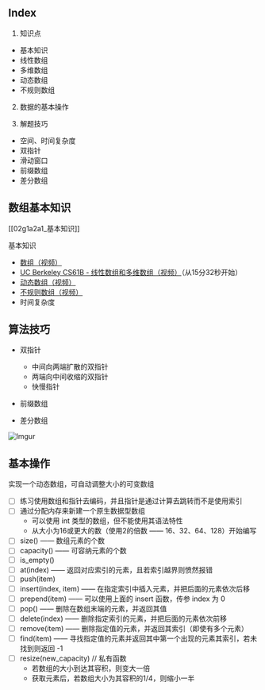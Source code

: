 ## Index

1. 知识点
- 基本知识
- 线性数组
- 多维数组
- 动态数组
- 不规则数组

2. 数据的基本操作

3. 解题技巧
- 空间、时间复杂度
- 双指针
- 滑动窗口
- 前缀数组
- 差分数组

## 数组基本知识
[[02g1a2a1_基本知识]]

基本知识
   - [数组（视频）](https://www.coursera.org/learn/data-structures/lecture/OsBSF/arrays)
   - [UC Berkeley CS61B - 线性数组和多维数组（视频）](https://archive.org/details/ucberkeley_webcast_Wp8oiO_CZZE)（从15分32秒开始）
   - [动态数组（视频）](https://www.coursera.org/learn/data-structures/lecture/EwbnV/dynamic-arrays)
   - [不规则数组（视频）](https://www.youtube.com/watch?v=1jtrQqYpt7g)
- 时间复杂度

## 算法技巧

- 双指针
	- 中间向两端扩散的双指针
	- 两端向中间收缩的双指针
	- 快慢指针

- 前缀数组
- 差分数组


![Imgur](https://i.imgur.com/M9t2w3n.png)





## 基本操作
实现一个动态数组，可自动调整大小的可变数组
 - [ ] 练习使用数组和指针去编码，并且指针是通过计算去跳转而不是使用索引
 - [ ] 通过分配内存来新建一个原生数据型数组
    - 可以使用 int 类型的数组，但不能使用其语法特性
    - 从大小为16或更大的数（使用2的倍数 —— 16、32、64、128）开始编写
 - [ ] size() —— 数组元素的个数
 - [ ] capacity() —— 可容纳元素的个数
 - [ ] is_empty()
 - [ ] at(index) —— 返回对应索引的元素，且若索引越界则愤然报错
 - [ ] push(item)
 - [ ] insert(index, item) —— 在指定索引中插入元素，并把后面的元素依次后移
 - [ ] prepend(item) —— 可以使用上面的 insert 函数，传参 index 为 0
 - [ ] pop() —— 删除在数组末端的元素，并返回其值
 - [ ] delete(index) —— 删除指定索引的元素，并把后面的元素依次前移
 - [ ] remove(item) —— 删除指定值的元素，并返回其索引（即使有多个元素）
 - [ ] find(item) —— 寻找指定值的元素并返回其中第一个出现的元素其索引，若未找到则返回 -1
 - [ ] resize(new_capacity) // 私有函数
   - 若数组的大小到达其容积，则变大一倍
   - 获取元素后，若数组大小为其容积的1/4，则缩小一半

